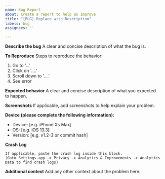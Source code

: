 ```yaml
---
name: Bug Report
about: Create a report to help us improve
title: "[BUG] Replace with Description"
labels: bug
assignees: ''

---
```


**Describe the bug**
A clear and concise description of what the bug is.

**To Reproduce**
Steps to reproduce the behavior:
1. Go to '...'
2. Click on '....'
3. Scroll down to '....'
4. See error

**Expected behavior**
A clear and concise description of what you expected to happen.

**Screenshots**
If applicable, add screenshots to help explain your problem.

**Device (please complete the following information):**
 - Device: [e.g. iPhone Xs Max]
 - OS: [e.g. iOS 13.3]
 - Version: [e.g. v1.2-3 or commit hash]

**Crash Log**
```
If applicable, paste the crash log inside this block.
(Goto Settings.app -> Privacy -> Analytics & Improvements -> Analytics Data to find crash logs)
```

**Additional context**
Add any other context about the problem here.
